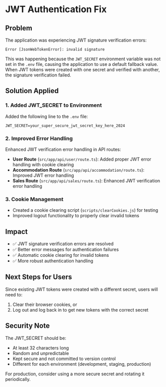 # JWT Authentication Fix

## Problem
The application was experiencing JWT signature verification errors:
```
Error [JsonWebTokenError]: invalid signature
```

This was happening because the `JWT_SECRET` environment variable was not set in the `.env` file, causing the application to use a default fallback value. When JWT tokens were created with one secret and verified with another, the signature verification failed.

## Solution Applied

### 1. Added JWT_SECRET to Environment
Added the following line to the `.env` file:
```
JWT_SECRET=your_super_secure_jwt_secret_key_here_2024
```

### 2. Improved Error Handling
Enhanced JWT verification error handling in API routes:

- **User Route** (`src/app/api/user/route.ts`): Added proper JWT error handling with cookie clearing
- **Accommodation Route** (`src/app/api/accommodation/route.ts`): Improved JWT error handling
- **Sales Route** (`src/app/api/sales/route.ts`): Enhanced JWT verification error handling

### 3. Cookie Management
- Created a cookie clearing script (`scripts/clearCookies.js`) for testing
- Improved logout functionality to properly clear invalid tokens

## Impact
- ✅ JWT signature verification errors are resolved
- ✅ Better error messages for authentication failures
- ✅ Automatic cookie clearing for invalid tokens
- ✅ More robust authentication handling

## Next Steps for Users
Since existing JWT tokens were created with a different secret, users will need to:
1. Clear their browser cookies, or
2. Log out and log back in to get new tokens with the correct secret

## Security Note
The JWT_SECRET should be:
- At least 32 characters long
- Random and unpredictable
- Kept secure and not committed to version control
- Different for each environment (development, staging, production)

For production, consider using a more secure secret and rotating it periodically. 